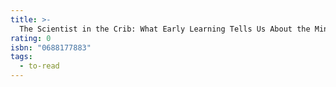```yaml
---
title: >-
  The Scientist in the Crib: What Early Learning Tells Us About the Mind
rating: 0
isbn: "0688177883"
tags:
  - to-read
---
```


